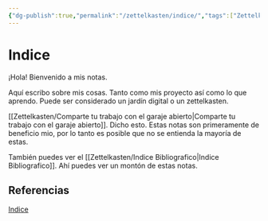 ```yaml
---
{"dg-publish":true,"permalink":"/zettelkasten/indice/","tags":["Zettelkasten","Evergreen","Indice","gardenEntry"]}
---
```


# Indice
¡Hola! Bienvenido a mis notas.

Aquí escribo sobre mis cosas. Tanto como mis proyecto así como lo que aprendo. Puede ser considerado un jardín digital o un zettelkasten.

[[Zettelkasten/Comparte tu trabajo con el garaje abierto\|Comparte tu trabajo con el garaje abierto]]. Dicho esto. Estas notas son primeramente de beneficio mio, por lo tanto es posible que no se entienda la mayoría de estas.

También puedes ver el [[Zettelkasten/Indice Bibliografico\|Indice Bibliografico]]. Ahí puedes ver un montón de estas notas.
## Referencias
[Indice](https://en.wikipedia.org/wiki/Index_(publishing))